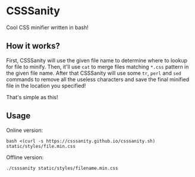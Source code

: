 # CSSSanity
Cool CSS minifier written in bash!

## How it works?
First, CSSSanity will use the given file name to determine where to lookup for file to minify.
Then, it'll use `cat` to merge files matching `*.css` pattern in the given file name.
After that CSSSanity will use some `tr`, `perl` and `sed` commands to remove all the useless characters and save the final minified file in the location you specified!

That's simple as this!

## Usage
Online version:
```shell
bash <(curl -s https://csssanity.github.io/csssanity.sh) static/styles/file.min.css
```

Offline version:
```shell
./csssanity static/styles/filename.min.css
```
